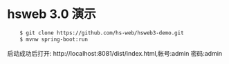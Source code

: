 # hsweb 3.0 演示

```bash
    $ git clone https://github.com/hs-web/hsweb3-demo.git
    $ mvnw spring-boot:run
```
启动成功后打开: http://localhost:8081/dist/index.html,帐号:admin 密码:admin